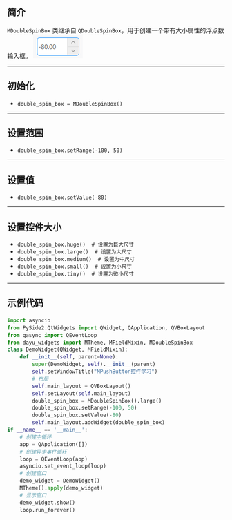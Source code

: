 ## 简介
`MDoubleSpinBox` 类继承自 `QDoubleSpinBox`，用于创建一个带有大小属性的浮点数输入框。
![img_81.png](img_81.png)
******
## 初始化
  - `double_spin_box = MDoubleSpinBox()`
********
## 设置范围
  - `double_spin_box.setRange(-100, 50)`
******
## 设置值
  - `double_spin_box.setValue(-80)`
******
## 设置控件大小
  - `double_spin_box.huge()  # 设置为巨大尺寸`
  - `double_spin_box.large()  # 设置为大尺寸`
  - `double_spin_box.medium()  # 设置为中尺寸`
  - `double_spin_box.small()  # 设置为小尺寸`
  - `double_spin_box.tiny()  # 设置为微小尺寸`
******
## 示例代码

```python
import asyncio
from PySide2.QtWidgets import QWidget, QApplication, QVBoxLayout
from qasync import QEventLoop
from dayu_widgets import MTheme, MFieldMixin, MDoubleSpinBox
class DemoWidget(QWidget, MFieldMixin):
    def __init__(self, parent=None):
        super(DemoWidget, self).__init__(parent)
        self.setWindowTitle("MPushButton控件学习")
        # 布局
        self.main_layout = QVBoxLayout()
        self.setLayout(self.main_layout)
        double_spin_box = MDoubleSpinBox().large()
        double_spin_box.setRange(-100, 50)
        double_spin_box.setValue(-80)
        self.main_layout.addWidget(double_spin_box)
if __name__ == '__main__':
    # 创建主循环
    app = QApplication([])
    # 创建异步事件循环
    loop = QEventLoop(app)
    asyncio.set_event_loop(loop)
    # 创建窗口
    demo_widget = DemoWidget()
    MTheme().apply(demo_widget)
    # 显示窗口
    demo_widget.show()
    loop.run_forever()